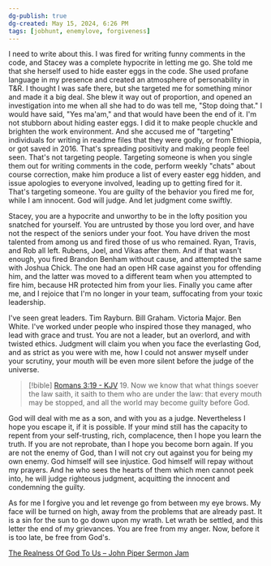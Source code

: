 ```yaml
---
dg-publish: true
dg-created: May 15, 2024, 6:26 PM
tags: [jobhunt, enemylove, forgiveness]
---
```


I need to write about this. I was fired for writing funny comments in the code, and Stacey was a complete hypocrite in letting me go. She told me that she herself used to hide easter eggs in the code. She used profane language in my presence and created an atmosphere of personability in T&R. I thought I was safe there, but she targeted me for something minor and made it a big deal. She blew it way out of proportion, and opened an investigation into me when all she had to do was tell me, "Stop doing that." I would have said, "Yes ma'am," and that would have been the end of it. I'm not stubborn about hiding easter eggs. I did it to make people chuckle and brighten the work environment. And she accused me of "targeting" individuals for writing in readme files that they were godly, or from Ethiopia, or got saved in 2016. That's spreading positivity and making people feel seen. That's not targeting people. Targeting someone is when you single them out for writing comments in the code, perform weekly "chats" about course correction, make him produce a list of every easter egg hidden, and issue apologies to everyone involved, leading up to getting fired for it. That's targeting someone. You are guilty of the behavior you fired me for, while I am innocent. God will judge. And let judgment come swiftly.

Stacey, you are a hypocrite and unworthy to be in the lofty position you snatched for yourself. You are untrusted by those you lord over, and have not the respect of the seniors under your foot. You have driven the most talented from among us and fired those of us who remained. Ryan, Travis, and Rob all left. Rubens, Joel, and Vikas after them. And if that wasn't enough, you fired Brandon Benham without cause, and attempted the same with Joshua Chick. The one had an open HR case against you for offending him, and the latter was moved to a different team when you attempted to fire him, because HR protected him from your lies. Finally you came after me, and I rejoice that I'm no longer in your team, suffocating from your toxic leadership.

I've seen great leaders. Tim Rayburn. Bill Graham. Victoria Major. Ben White. I've worked under people who inspired those they managed, who lead with grace and trust. You are not a leader, but an overlord, and with twisted ethics. Judgment will claim you when you face the everlasting God, and as strict as you were with me, how I could not answer myself under your scrutiny, your mouth will be even more silent before the judge of the universe.

> [!bible] [Romans 3:19 - KJV](https://bible-api.com/Romans+3:19?translation=kjv)
> 19. Now we know that what things soever the law saith, it saith to them who are under the law: that every mouth may be stopped, and all the world may become guilty before God.

God will deal with me as a son, and with you as a judge. Nevertheless I hope you escape it, if it is possible. If your mind still has the capacity to repent from your self-trusting, rich, complacence, then I hope you learn the truth. If you are not reprobate, than I hope you become born again. If you are not the enemy of God, than I will not cry out against you for being my own enemy. God himself will see injustice. God himself will repay without my prayers. And he who sees the hearts of them which men cannot peek into, he will judge righteous judgment, acquitting the innocent and condemning the guilty.

As for me I forgive you and let revenge go from between my eye brows. My face will be turned on high, away from the problems that are already past. It is a sin for the sun to go down upon my wrath. Let wrath be settled, and this letter the end of my grievances. You are free from my anger. Now, before it is too late, be free from God's.

[The Realness Of God To Us – John Piper Sermon Jam](https://www.youtube.com/watch?v=meHnFeDcDOc&list=PLd8VdbWP8YWsxX9aJJs9mXrxieFg5eBTf&index=47)